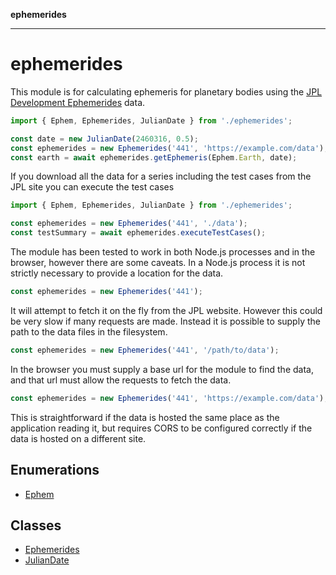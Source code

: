**ephemerides**

---

# ephemerides

This module is for calculating ephemeris for planetary bodies using the
[JPL Development Ephemerides](https://ssd.jpl.nasa.gov/planets/eph_export.html) data.

```ts
import { Ephem, Ephemerides, JulianDate } from './ephemerides';

const date = new JulianDate(2460316, 0.5);
const ephemerides = new Ephemerides('441', 'https://example.com/data');
const earth = await ephemerides.getEphemeris(Ephem.Earth, date);
```

If you download all the data for a series including the test cases from the JPL site you can execute the test cases

```ts
import { Ephem, Ephemerides, JulianDate } from './ephemerides';

const ephemerides = new Ephemerides('441', './data');
const testSummary = await ephemerides.executeTestCases();
```

The module has been tested to work in both Node.js processes and in the browser, however there are some caveats.
In a Node.js process it is not strictly necessary to provide a location for the data.

```ts
const ephemerides = new Ephemerides('441');
```

It will attempt to fetch it on the fly from the JPL website. However this could be very slow if many requests are made.
Instead it is possible to supply the path to the data files in the filesystem.

```ts
const ephemerides = new Ephemerides('441', '/path/to/data');
```

In the browser you must supply a base url for the module to find the data, and that url must allow the requests to fetch the data.

```ts
const ephemerides = new Ephemerides('441', 'https://example.com/data');
```

This is straightforward if the data is hosted the same place as the application reading it,
but requires CORS to be configured correctly if the data is hosted on a different site.

## Enumerations

- [Ephem](enumerations/Ephem.md)

## Classes

- [Ephemerides](classes/Ephemerides.md)
- [JulianDate](classes/JulianDate.md)
